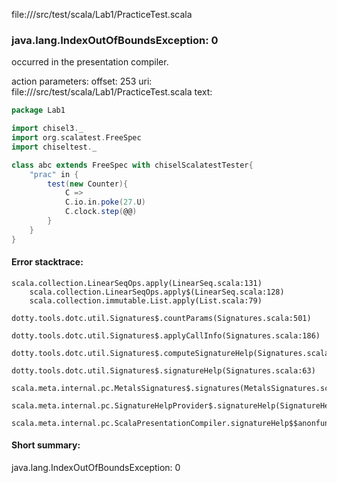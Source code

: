 file://<WORKSPACE>/src/test/scala/Lab1/PracticeTest.scala
### java.lang.IndexOutOfBoundsException: 0

occurred in the presentation compiler.

action parameters:
offset: 253
uri: file://<WORKSPACE>/src/test/scala/Lab1/PracticeTest.scala
text:
```scala
package Lab1

import chisel3._
import org.scalatest.FreeSpec
import chiseltest._

class abc extends FreeSpec with chiselScalatestTester{
    "prac" in {
        test(new Counter){
            C =>
            C.io.in.poke(27.U)
            C.clock.step(@@)
        }
    }
}
```



#### Error stacktrace:

```
scala.collection.LinearSeqOps.apply(LinearSeq.scala:131)
	scala.collection.LinearSeqOps.apply$(LinearSeq.scala:128)
	scala.collection.immutable.List.apply(List.scala:79)
	dotty.tools.dotc.util.Signatures$.countParams(Signatures.scala:501)
	dotty.tools.dotc.util.Signatures$.applyCallInfo(Signatures.scala:186)
	dotty.tools.dotc.util.Signatures$.computeSignatureHelp(Signatures.scala:94)
	dotty.tools.dotc.util.Signatures$.signatureHelp(Signatures.scala:63)
	scala.meta.internal.pc.MetalsSignatures$.signatures(MetalsSignatures.scala:17)
	scala.meta.internal.pc.SignatureHelpProvider$.signatureHelp(SignatureHelpProvider.scala:51)
	scala.meta.internal.pc.ScalaPresentationCompiler.signatureHelp$$anonfun$1(ScalaPresentationCompiler.scala:375)
```
#### Short summary: 

java.lang.IndexOutOfBoundsException: 0